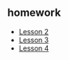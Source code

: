 ## homework

- [Lesson 2](https://github.com/mqrgo/homework/tree/main/lesson%202)
- [Lesson 3](https://github.com/mqrgo/homework/tree/main/lesson%203)
- [Lesson 4](https://github.com/mqrgo/homework/tree/main/lesson%204)
